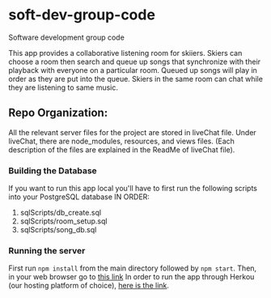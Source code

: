 # soft-dev-group-code
Software development group code

This app provides a collaborative listening room for skiiers.  Skiers can choose a room then search and queue up songs that synchronize with their playback with everyone on a particular room. Queued up songs will play in order as they are put into the queue. Skiers in the same room can chat while they are listening to same music. 



## Repo Organization:
  All the relevant server files for the project are stored in liveChat file. Under liveChat, there are node_modules, resources, and views files. (Each description of the files are explained in the ReadMe of liveChat file).

### Building the Database
  If you want to run this app local you'll have to first run the following scripts into your PostgreSQL database IN ORDER:
  1. sqlScripts/db_create.sql
  2. sqlScripts/room_setup.sql
  3. sqlScripts/song_db.sql

### Running the server
  First run `npm install` from the main directory followed by `npm start`. Then, in your web browser go to [this link](http://localhost:8888/)
  In order to run the app through Herkou (our hosting platform of choice), [here is the link](https://mountain-music.herokuapp.com/login).